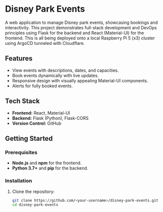 # Disney Park Events

A web application to manage Disney park events, showcasing bookings and interactivity. This project demonstrates full-stack development and DevOps principles using Flask for the backend and React (Material-UI) for the frontend. This is all being deployed onto a local Raspberry Pi 5 (x3) cluster using ArgoCD tunneled with Cloudflare. 

## Features
- View events with descriptions, dates, and capacities.
- Book events dynamically with live updates.
- Responsive design with visually appealing Material-UI components.
- Alerts for fully booked events.

## Tech Stack
- **Frontend:** React, Material-UI
- **Backend:** Flask (Python), Flask-CORS
- **Version Control:** GitHub

## Getting Started

### Prerequisites
- **Node.js** and **npm** for the frontend.
- **Python 3.7+** and **pip** for the backend.

### Installation

1. Clone the repository:
   ```bash
   git clone https://github.com/<your-username>/disney-park-events.git
   cd disney-park-events
